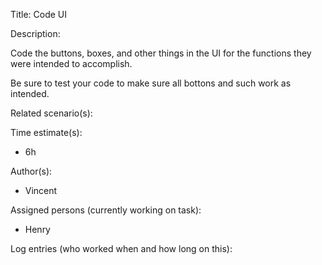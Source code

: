 Title: Code UI

Description:

  Code the buttons, boxes, and other things in the UI for the
  functions they were intended to accomplish.

  Be sure to test your code to make sure all bottons and such work as intended.
  
Related scenario(s):

  
  
Time estimate(s):

 - 6h

Author(s):

  - Vincent

Assigned persons (currently working on task):

 - Henry

Log entries (who worked when and how long on this):

	